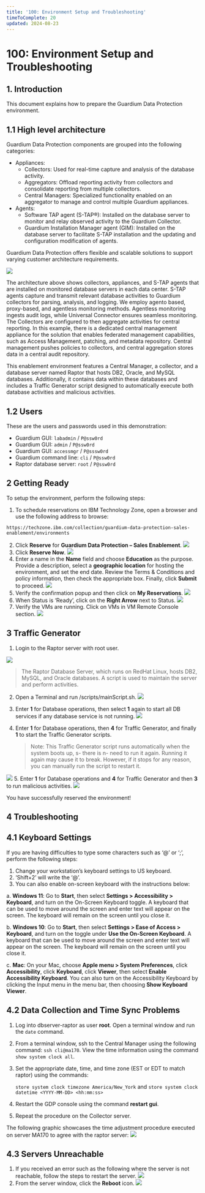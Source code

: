 ```yaml
---
title: '100: Environment Setup and Troubleshooting'
timeToComplete: 20
updated: 2024-08-23
---
```


# 100: Environment Setup and Troubleshooting

## 1. Introduction

This document explains how to prepare the Guardium Data Protection
environment.


## 1.1 High level architecture

Guardium Data Protection components are grouped into the following categories:

- Appliances:
    - Collectors: Used for real-time capture and analysis of the database activity.
    - Aggregators: Offload reporting activity from collectors and consolidate reporting from
       multiple collectors.
    - Central Managers: Specialized functionality enabled on an aggregator to manage and
       control multiple Guardium appliances.
- Agents:
    - Software TAP agent (S-TAP®): Installed on the database server to monitor and relay
       observed activity to the Guardium Collector.
    - Guardium Installation Manager agent (GIM): Installed on the database server to facilitate
       S-TAP installation and the updating and configuration modification of agents.

Guardium Data Protection offers flexible and scalable solutions to support varying customer architecture
requirements.
 
![](./images/100/image1.jpg)

The architecture above shows collectors, appliances, and S-TAP agents that are installed on monitored
database servers in each data center. S-TAP agents capture and transmit relevant database activities to
Guardium collectors for parsing, analysis, and logging. We employ agento based, proxy-based, and
agentless monitoring methods. Agentless monitoring ingests audit logs, while Universal Connector
ensures seamless monitoring. The Collectors are configured to then aggregate activities for central
reporting. In this example, there is a dedicated central management appliance for the solution that
enables federated management capabilities, such as Access Management, patching, and metadata
repository. Central management pushes policies to collectors, and central aggregation stores data in a
central audit repository.


This enablement environment features a Central Manager, a collector, and a database server named
Raptor that hosts DB2, Oracle, and MySQL databases. Additionally, it contains data within these
databases and includes a Traffic Generator script designed to automatically execute both database
activities and malicious activities.

## 1.2 Users

These are the users and passwords used in this demonstration:

- Guardium GUI: `labadmin` / `P@ssw0rd`
- Guardium GUI: `admin` / `P@ssw0rd`
- Guardium GUI: `accessmgr` / `P@sssw0rd`
- Guardium command line: `cli` / `P@ssw0rd`
- Raptor database server: `root` / `P@ssw0rd`


## 2 Getting Ready

To setup the environment, perform the following steps:

1. To schedule reservations on IBM Technology Zone, open a browser and use the following address
    to browse:

```
https://techzone.ibm.com/collection/guardium-data-protection-sales-enablement/environments
```
2. Click **Reserve** for **Guardium Data Protection **–** Sales Enablement**.
![](./images/100/image2.png) 
3. Click **Reserve Now**.
![](./images/100/image3.png)
4. Enter a name in the **Name** field and choose **Education** as the purpose. Provide a description, select a **geographic location** for hosting the environment, and set the end date. Review the Terms & Conditions and policy information, then check the appropriate box. Finally, click **Submit** to proceed.
![](./images/100/image4.png)
5. Verify the confirmation popup and then click on **My Reservations**.
![](./images/100/image5.png)
6. When Status is ‘Ready’, click on the **Right Arrow** next to Status.
![](./images/100/image6.jpg)
7. Verify the VMs are running. Click on VMs in VM Remote Console section.
![](./images/100/image7.jpg)

## 3 Traffic Generator

1. Login to the Raptor server with root user.

![](./images/100/image8.png)
> The Raptor Database Server, which runs on RedHat Linux, hosts DB2, MySQL, and Oracle
databases. A script is used to maintain the server and perform activities.

2. Open a Terminal and run /scripts/mainScript.sh.
![](./images/100/image9.png)

3. Enter **1** for Database operations, then select **1** again to start all DB services if any database service
    is not running.
![](./images/100/image10.png)
4. Enter **1** for Database operations, then **4** for Traffic Generator, and finally **1** to start the Traffic Generator scripts. 
    > Note: This Traffic Generator script runs automatically when the system boots up,
    s- there is n- need to run it again. Running it again may cause it to break. However, if it stops for
    any reason, you can manually run the script to restart it.

![](./images/100/image11.png)
5. Enter **1** for Database operations and **4** for Traffic Generator and then **3** to run malicious activities.
![](./images/100/image12.jpg)

You have successfully reserved the environment!


## 4 Troubleshooting

## 4.1 Keyboard Settings

If you are having difficulties to type some characters such as ‘@’ or ‘;’, perform the following steps:

1. Change your workstation’s keyboard settings to US keyboard.
2. ‘Shift+2’ will write the ‘@’.
3. You can also enable on-screen keyboard with the instructions below:


a. **__Windows 11__**: Go to **Start**, then select **Settings > Accessibility > Keyboard**, and turn on the
On-Screen Keyboard toggle. A keyboard that can be used to move around the screen and
enter text will appear on the screen. The keyboard will remain on the screen until you close it.

b. __**Windows 10**__: Go to **Start**, then select **Settings > Ease of Access > Keyboard**, and turn on
the toggle under **Use the On-Screen Keyboard**. A keyboard that can be used to move around
the screen and enter text will appear on the screen. The keyboard will remain on the screen
until you close it.

c. __**Mac**__: On your Mac, choose **Apple menu > System Preferences**, click **Accessibility**, click
**Keyboard**, click **Viewer**, then select **Enable Accessibility Keyboard**. You can also turn on
the Accessibility Keyboard by clicking the Input menu in the menu bar, then choosing **Show
Keyboard Viewer**.

## 4.2 Data Collection and Time Sync Problems

1. Log into dbserver-raptor as user **root**. Open a terminal window and run the `date` command.
2. From a terminal window, ssh to the Central Manager using the following command: `ssh cli@ma170`.
    View the time information using the command `show system clock all`.
3. Set the appropriate date, time, and time zone (EST or EDT to match raptor) using the commands:
   
    `store system clock timezone America/New_York` and 
    `store system clock datetime <YYYY-MM-DD> <hh:mm:ss>`
4. Restart the GDP console using the command **restart gui**.
5. Repeat the procedure on the Collector server.

The following graphic showcases the time adjustment procedure executed on server MA170 to agree
with the raptor server:
![](./images/100/image13.png)

## 4.3 Servers Unreachable

1. If you received an error such as the following where the server is not reachable, follow the steps to
    restart the server.
![](./images/100/image14.jpg)
2. From the server window, click the **Reboot** icon.
![](./images/100/image15.png)
